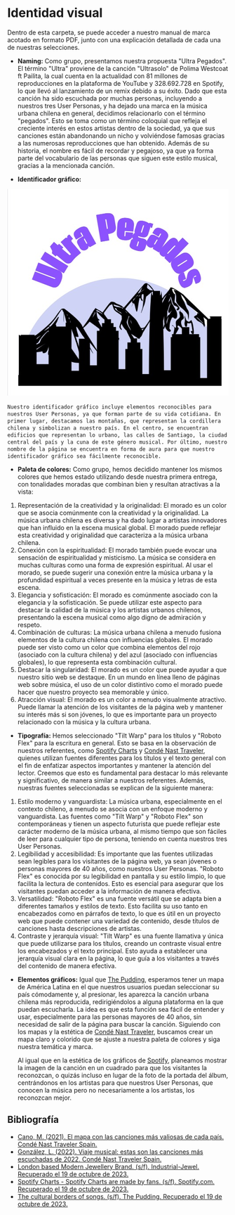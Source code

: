 # Identidad visual

Dentro de esta carpeta, se puede acceder a nuestro manual de marca acotado en formato PDF, junto con una explicación detallada de cada una de nuestras selecciones.

* __Naming:__
Como grupo, presentamos nuestra propuesta "Ultra Pegados". El término "Ultra" proviene de la canción "Ultrasolo" de Polima Westcoat ft Pailita, la cual cuenta en la actualidad con 81 millones de reproducciones en la plataforma de YouTube y 328.692.728 en Spotify, lo que llevó al lanzamiento de un remix debido a su éxito. Dado que esta canción ha sido escuchada por muchas personas, incluyendo a nuestros tres User Personas, y ha dejado una marca en la música urbana chilena en general, decidimos relacionarlo con el término "pegados". Esto se toma como un término coloquial que refleja el creciente interés en estos artistas dentro de la sociedad, ya que sus canciones están abandonando un nicho y volviéndose famosas gracias a las numerosas reproducciones que han obtenido. Además de su historia, el nombre es fácil de recordar y pegajoso, ya que ya forma parte del vocabulario de las personas que siguen este estilo musical, gracias a la mencionada canción.

* __Identificador gráfico:__

![identificado-gráfico](https://github.com/MartinaNunez/Proyecto_Musica_Urbana/blob/main/Entrega_03/Identidad%20visual/Im%C3%A1genes/IDENTIFICADOR%20GR%C3%81FICO.jpeg)

    Nuestro identificador gráfico incluye elementos reconocibles para nuestros User Personas, ya que forman parte de su vida cotidiana. En primer lugar, destacamos las montañas, que representan la cordillera chilena y simbolizan a nuestro país. En el centro, se encuentran edificios que representan lo urbano, las calles de Santiago, la ciudad central del país y la cuna de este género musical. Por último, nuestro nombre de la página se encuentra en forma de aura para que nuestro identificador gráfico sea fácilmente reconocible.

* __Paleta de colores:__
Como grupo, hemos decidido mantener los mismos colores que hemos estado utilizando desde nuestra primera entrega, con tonalidades moradas que combinan bien y resultan atractivas a la vista:
1. Representación de la creatividad y la originalidad: El morado es un color que se asocia comúnmente con la creatividad y la originalidad. La música urbana chilena es diversa y ha dado lugar a artistas innovadores que han influido en la escena musical global. El morado puede reflejar esta creatividad y originalidad que caracteriza a la música urbana chilena.
1. Conexión con la espiritualidad: El morado también puede evocar una sensación de espiritualidad y misticismo. La música se considera en muchas culturas como una forma de expresión espiritual. Al usar el morado, se puede sugerir una conexión entre la música urbana y la profundidad espiritual a veces presente en la música y letras de esta escena.
1. Elegancia y sofisticación: El morado es comúnmente asociado con la elegancia y la sofisticación. Se puede utilizar este aspecto para destacar la calidad de la música y los artistas urbanos chilenos, presentando la escena musical como algo digno de admiración y respeto.
1. Combinación de culturas: La música urbana chilena a menudo fusiona elementos de la cultura chilena con influencias globales. El morado puede ser visto como un color que combina elementos del rojo (asociado con la cultura chilena) y del azul (asociado con influencias globales), lo que representa esta combinación cultural.
1. Destacar la singularidad: El morado es un color que puede ayudar a que nuestro sitio web se destaque. En un mundo en línea lleno de páginas web sobre música, el uso de un color distintivo como el morado puede hacer que nuestro proyecto sea memorable y único.
1. Atracción visual: El morado es un color a menudo visualmente atractivo. Puede llamar la atención de los visitantes de la página web y mantener su interés más si son jóvenes, lo que es importante para un proyecto relacionado con la música y la cultura urbana.

* __Tipografía:__
Hemos seleccionado "Tilt Warp" para los títulos y "Roboto Flex" para la escritura en general. Esto se basa en la observación de nuestros referentes, como [Spotify Charts](https://charts.spotify.com/charts/view/regional-global-weekly/2020-02-06) y [Condé Nast Traveler](https://www.traveler.es/experiencias/articulos/mapa-canciones-mas-valiosas-reproducidas-en-cada-pais-mas-beneficio/20881), quienes utilizan fuentes diferentes para los títulos y el texto general con el fin de enfatizar aspectos importantes y mantener la atención del lector. Creemos que esto es fundamental para destacar lo más relevante y significativo, de manera similar a nuestros referentes. Además, nuestras fuentes seleccionadas se explican de la siguiente manera:
1. Estilo moderno y vanguardista: La música urbana, especialmente en el contexto chileno, a menudo se asocia con un enfoque moderno y vanguardista. Las fuentes como "Tilt Warp" y "Roboto Flex" son contemporáneas y tienen un aspecto futurista que puede reflejar este carácter moderno de la música urbana, al mismo tiempo que son fáciles de leer para cualquier tipo de persona, teniendo en cuenta nuestros tres User Personas.
1. Legibilidad y accesibilidad: Es importante que las fuentes utilizadas sean legibles para los visitantes de la página web, ya sean jóvenes o personas mayores de 40 años, como nuestros User Personas. "Roboto Flex" es conocida por su legibilidad en pantalla y su estilo limpio, lo que facilita la lectura de contenidos. Esto es esencial para asegurar que los visitantes puedan acceder a la información de manera efectiva.
1. Versatilidad: "Roboto Flex" es una fuente versátil que se adapta bien a diferentes tamaños y estilos de texto. Esto facilita su uso tanto en encabezados como en párrafos de texto, lo que es útil en un proyecto web que puede contener una variedad de contenido, desde títulos de canciones hasta descripciones de artistas.
1. Contraste y jerarquía visual: "Tilt Warp" es una fuente llamativa y única que puede utilizarse para los títulos, creando un contraste visual entre los encabezados y el texto principal. Esto ayuda a establecer una jerarquía visual clara en la página, lo que guía a los visitantes a través del contenido de manera efectiva.

* __Elementos gráficos:__
Igual que [The Pudding](https://pudding.cool/2018/06/music-map/?date=202106), esperamos tener un mapa de América Latina en el que nuestros usuarios puedan seleccionar su país cómodamente y, al presionar, les aparezca la canción urbana chilena más reproducida, redirigiéndolos a alguna plataforma en la que puedan escucharla. La idea es que esta función sea fácil de entender y usar, especialmente para las personas mayores de 40 años, sin necesidad de salir de la página para buscar la canción. Siguiendo con los mapas y la estética de [Condé Nast Traveler](https://www.traveler.es/experiencias/articulos/mapa-canciones-mas-valiosas-reproducidas-en-cada-pais-mas-beneficio/20881), buscamos crear un mapa claro y colorido que se ajuste a nuestra paleta de colores y siga nuestra temática y marca.

    Al igual que en la estética de los gráficos de [Spotify](https://charts.spotify.com/charts/view/regional-global-weekly/2020-02-06), planeamos mostrar la imagen de la canción en un cuadrado para que los visitantes la reconozcan, o quizás incluso en lugar de la foto de la portada del álbum, centrándonos en los artistas para que nuestros User Personas, que conocen la música pero no necesariamente a los artistas, los reconozcan mejor.

## Bibliografía
* [Cano, M. (2021). El mapa con las canciones más valiosas de cada país. Condé Nast Traveler Spain.](https://www.traveler.es/experiencias/articulos/mapa-canciones-mas-valiosas-reproducidas-en-cada-pais-mas-beneficio/20881)
* [González, L. (2022). Viaje musical: estas son las canciones más escuchadas de 2022. Condé Nast Traveler Spain.](https://www.traveler.es/articulos/canciones-mas-escuchadas-de-2022-spotify)
* [London based Modern Jewellery Brand. (s/f). Industrial-Jewel. Recuperado el 19 de octubre de 2023.](https://www.industrial-jewellery.com/)
* [Spotify Charts - Spotify Charts are made by fans. (s/f). Spotify.com. Recuperado el 19 de octubre de 2023.](https://charts.spotify.com/charts/view/regional-global-weekly/2020-02-06)
* [The cultural borders of songs. (s/f). The Pudding. Recuperado el 19 de octubre de 2023.](https://pudding.cool/2018/06/music-map/?date=202106)

